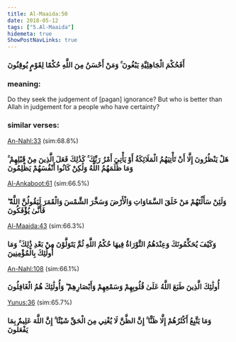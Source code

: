 ```yaml
---
title: Al-Maaida:50
date: 2018-05-12
tags: ["5.Al-Maaida"]
hidemeta: true 
ShowPostNavLinks: true 
---
```

### أَفَحُكْمَ الْجَاهِلِيَّةِ يَبْغُونَ ۚ وَمَنْ أَحْسَنُ مِنَ اللَّهِ حُكْمًا لِقَوْمٍ يُوقِنُونَ
### meaning: 
Do they seek the judgement of [pagan] ignorance? But who is better than Allah in judgement for a people who have certainty?
### similar verses: 

[An-Nahl:33](/16/33) (sim:68.8%)

### هَلْ يَنْظُرُونَ إِلَّا أَنْ تَأْتِيَهُمُ الْمَلَائِكَةُ أَوْ يَأْتِيَ أَمْرُ رَبِّكَ ۚ كَذَٰلِكَ فَعَلَ الَّذِينَ مِنْ قَبْلِهِمْ ۚ وَمَا ظَلَمَهُمُ اللَّهُ وَلَٰكِنْ كَانُوا أَنْفُسَهُمْ يَظْلِمُونَ

[Al-Ankaboot:61](/29/61) (sim:66.5%)

### وَلَئِنْ سَأَلْتَهُمْ مَنْ خَلَقَ السَّمَاوَاتِ وَالْأَرْضَ وَسَخَّرَ الشَّمْسَ وَالْقَمَرَ لَيَقُولُنَّ اللَّهُ ۖ فَأَنَّىٰ يُؤْفَكُونَ

[Al-Maaida:43](/5/43) (sim:66.3%)

### وَكَيْفَ يُحَكِّمُونَكَ وَعِنْدَهُمُ التَّوْرَاةُ فِيهَا حُكْمُ اللَّهِ ثُمَّ يَتَوَلَّوْنَ مِنْ بَعْدِ ذَٰلِكَ ۚ وَمَا أُولَٰئِكَ بِالْمُؤْمِنِينَ

[An-Nahl:108](/16/108) (sim:66.1%)

### أُولَٰئِكَ الَّذِينَ طَبَعَ اللَّهُ عَلَىٰ قُلُوبِهِمْ وَسَمْعِهِمْ وَأَبْصَارِهِمْ ۖ وَأُولَٰئِكَ هُمُ الْغَافِلُونَ

[Yunus:36](/10/36) (sim:65.7%)

### وَمَا يَتَّبِعُ أَكْثَرُهُمْ إِلَّا ظَنًّا ۚ إِنَّ الظَّنَّ لَا يُغْنِي مِنَ الْحَقِّ شَيْئًا ۚ إِنَّ اللَّهَ عَلِيمٌ بِمَا يَفْعَلُونَ
